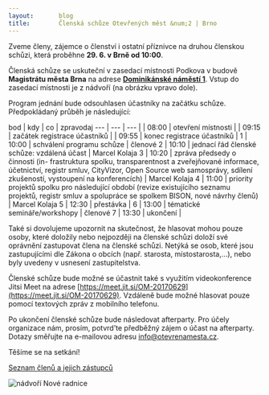 ```yaml
---
layout:       blog
title:        Členská schůze Otevřených měst &num;2 | Brno
---
```

Zveme členy, zájemce o členství i ostatní příznivce na druhou členskou schůzi, která proběhne **29. 6. v Brně od 10:00**.

Členská schůze se uskutečnı́ v zasedacı́ mı́stnosti Podkova v budově **Magistrátu města Brna** na adrese **[Dominikánské náměstı́ 1](https://www.openstreetmap.org/?mlat=49.19381&mlon=16.60607#map=18/49.19381/16.60607)**. Vstup do zasedacı́ mı́stnosti je z nádvořı́ (na obrázku vpravo dole).

Program jednání bude odsouhlasen účastníky na začátku schůze. Předpokládaný průběh je následující:

bod | kdy | co | zpravodaj
--- | --- | --- |
 | 08:00 | otevření místnosti | 
 | 09:15 | začátek registrace účastníků | 
 | 09:55 | konec registrace účastníků | 
1 | 10:00 | schválení programu schůze | členové
2 | 10:10 | jednacı́ řád členské schůze: vzdálená účast | Marcel Kolaja
3 | 10:20 | zpráva předsedy o činnosti (in- frastruktura spolku, transparentnost a zveřejňované informace, účetnictvı́, registr smluv, CityVizor, Open Source web samosprávy, sdı́lenı́ zkušenostı́, vystoupenı́ na konferencı́ch) | Marcel Kolaja
4 | 11:00 | priority projektů spolku pro následujı́cı́ obdobı́ (revize existujı́cı́ho seznamu projektů, registr smluv a spolupráce se spolkem BISON, nové návrhy členů) | Marcel Kolaja
5 | 12:30 | přestávka | 
6 | 13:00 | tématické semináře/workshopy | členové
7 | 13:30 | ukončení | 

Také si dovolujeme upozornit na skutečnost, že hlasovat mohou pouze osoby, které doložily nebo nejpozději na členské schůzi doložı́ své oprávněnı́ zastupovat člena na členské schůzi. Netýká se osob, které jsou zastupujı́cı́mi dle Zákona o obcı́ch (např. starosta, mı́stostarosta,...), nebo byly uvedeny v usnesenı́ zastupitelstva.

Členské schůze bude možné se účastnit také s využitı́m videokonference Jitsi Meet na adrese [https://meet.jit.si/OM-20170629](https://meet.jit.si/OM-20170629). Vzdáleně bude možné hlasovat pouze pomocı́ textových zpráv z mobilnı́ho telefonu.

Po ukončenı́ členské schůze bude následovat afterparty. Pro účely organizace nám, prosı́m, potvrd’te předběžný zájem o účast na afterparty. Dotazy směřujte na e-mailovou adresu  [info@otevrenamesta.cz](mailto:info@otevrenamesta.cz).

Těšíme se na setkání!



[Seznam členů a jejich zástupců](http://www.otevrenamesta.cz/clenstvi/#Seznam_členů)


![nádvoří Nové radnice](https://upload.wikimedia.org/wikipedia/commons/d/dd/Vecer_by_Niederkasseler_-_panoramio.jpg)